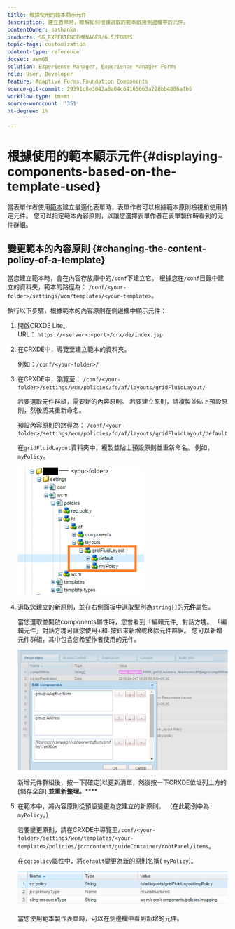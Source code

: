 ```yaml
---
title: 根據使用的範本顯示元件
description: 建立表單時，瞭解如何根據選取的範本啟用側邊欄中的元件。
contentOwner: sashanka
products: SG_EXPERIENCEMANAGER/6.5/FORMS
topic-tags: customization
content-type: reference
docset: aem65
solution: Experience Manager, Experience Manager Forms
role: User, Developer
feature: Adaptive Forms,Foundation Components
source-git-commit: 29391c8e3042a8a04c64165663a228bb4886afb5
workflow-type: tm+mt
source-wordcount: '351'
ht-degree: 1%

---
```


# 根據使用的範本顯示元件{#displaying-components-based-on-the-template-used}

當表單作者使用[範本](../../forms/using/template-editor.md)建立最適化表單時，表單作者可以根據範本原則檢視和使用特定元件。 您可以指定範本內容原則，以讓您選擇表單作者在表單製作時看到的元件群組。

## 變更範本的內容原則 {#changing-the-content-policy-of-a-template}

當您建立範本時，會在內容存放庫中的`/conf`下建立它。 根據您在`/conf`目錄中建立的資料夾，範本的路徑為： `/conf/<your-folder>/settings/wcm/templates/<your-template>`。

執行以下步驟，根據範本的內容原則在側邊欄中顯示元件：

1. 開啟CRXDE Lite。\
   URL： `https://<server>:<port>/crx/de/index.jsp`
1. 在CRXDE中，導覽至建立範本的資料夾。

   例如：`/conf/<your-folder>/`

1. 在CRXDE中，瀏覽至： `/conf/<your-folder>/settings/wcm/policies/fd/af/layouts/gridFluidLayout/`

   若要選取元件群組，需要新的內容原則。 若要建立原則，請複製並貼上預設原則，然後將其重新命名。

   預設內容原則的路徑為： `/conf/<your-folder>/settings/wcm/policies/fd/af/layouts/gridFluidLayout/default`

   在`gridFluidLayout`資料夾中，複製並貼上預設原則並重新命名。 例如，`myPolicy`。

   ![正在複製預設原則](assets/crx-default1.png)

1. 選取您建立的新原則，並在右側面板中選取型別為`string[]`的&#x200B;**元件**&#x200B;屬性。

   當您選取並開啟components屬性時，您會看到「編輯元件」對話方塊。 「編輯元件」對話方塊可讓您使用&#x200B;**+**&#x200B;和&#x200B;**-**&#x200B;按鈕來新增或移除元件群組。 您可以新增元件群組，其中包含您希望作者使用的元件。

   ![在原則中新增或移除元件](assets/add-components-list1.png)

   新增元件群組後，按一下[確定]以更新清單，然後按一下CRXDE位址列上方的[儲存全部] **並重新整理。******

1. 在範本中，將內容原則從預設變更為您建立的新原則。 （在此範例中為`myPolicy`。）

   若要變更原則，請在CRXDE中導覽至`/conf/<your-folder>/settings/wcm/templates/<your-template>/policies/jcr:content/guideContainer/rootPanel/items`。

   在`cq:policy`屬性中，將`default`變更為新的原則名稱( `myPolicy`)。

   ![已更新範本內容原則](assets/updated-policy.png)

   當您使用範本製作表單時，可以在側邊欄中看到新增的元件。
